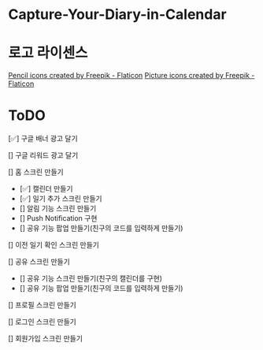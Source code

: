 # Capture-Your-Diary-in-Calendar

# 로고 라이센스

<a href="https://www.flaticon.com/free-icons/pencil" title="pencil icons">Pencil icons created by Freepik - Flaticon</a>
<a href="https://www.flaticon.com/free-icons/picture" title="picture icons">Picture icons created by Freepik - Flaticon</a>

# ToDO

[✅] 구글 배너 광고 달기

[] 구글 리워드 광고 달기

[] 홈 스크린 만들기

- [✅] 캘린더 만들기
- [✅] 일기 추가 스크린 만들기
- [] 알림 기능 스크린 만들기
- [] Push Notification 구현
- [] 공유 기능 팝업 만들기(친구의 코드를 입력하게 만들기)

[] 이전 일기 확인 스크린 만들기

[] 공유 스크린 만들기

- [] 공유 기능 스크린 만들기(친구의 캘린더를 구현)
- [] 공유 기능 팝업 만들기(친구의 코드를 입력하게 만들기)

[] 프로필 스크린 만들기

[] 로그인 스크린 만들기

[] 회원가입 스크린 만들기
